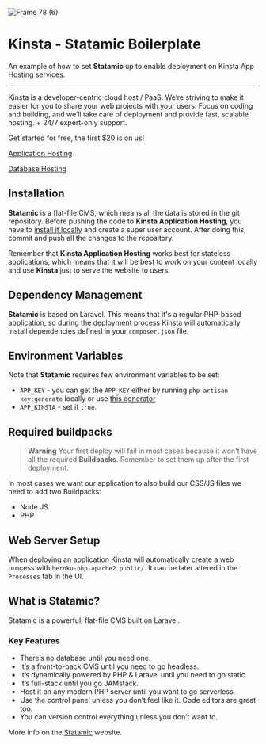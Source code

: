 ![Frame 78 (6)](https://user-images.githubusercontent.com/2342458/194182219-586adce1-9fa5-456f-bc8b-79624adfa21e.png)
# Kinsta - Statamic Boilerplate

An example of how to set **Statamic** up to enable deployment on Kinsta App Hosting services.

---
Kinsta is a developer-centric cloud host / PaaS. We’re striving to make it easier for you to share your web projects with your users. Focus on coding and building, and we’ll take care of deployment and provide fast, scalable hosting. + 24/7 expert-only support.

Get started for free, the first $20 is on us!

[Application Hosting](https://kinsta.com/application-hosting)

[Database Hosting](https://kinsta.com/database-hosting)

## Installation
**Statamic** is a flat-file CMS, which means all the data is stored in the git repository. Before pushing the code to **Kinsta Application Hosting**, you have to [install it locally](https://statamic.dev/installing) and create a super user account. After doing this, commit and push all the changes to the repository.

Remember that **Kinsta Application Hosting** works best for stateless applications, which means that it will be best to work on your content locally and use **Kinsta** just to serve the website to users.

## Dependency Management
**Statamic** is based on Laravel. This means that it's a regular PHP-based application, so during the deployment process Kinsta will automatically install dependencies defined in your `composer.json` file.

## Environment Variables
Note that **Statamic** requires few environment variables to be set:
- `APP_KEY` - you can get the `APP_KEY` either by running `php artisan key:generate` locally or use [this generator](https://generate-random.org/laravel-key-generator)
- `APP_KINSTA` - set it `true`.

## Required buildpacks
> **Warning**
> Your first deploy will fail in most cases because it won't have all the required **Buildbacks**. Remember to set them up after the first deployment.

In most cases we want our application to also build our CSS/JS files we need to add two Buildpacks:
- Node JS
- PHP

## Web Server Setup
When deploying an application Kinsta will automatically create a web process with `heroku-php-apache2 public/`. It can be later altered in the `Processes` tab in the UI.

## What is Statamic?
Statamic is a powerful, flat-file CMS built on Laravel.

### Key Features
- There’s no database until you need one.
- It’s a front-to-back CMS until you need to go headless.
- It’s dynamically powered by PHP & Laravel until you need to go static.
- It’s full-stack until you go JAMstack.
- Host it on any modern PHP server until you want to go serverless.
- Use the control panel unless you don’t feel like it. Code editors are great too.
- You can version control everything unless you don’t want to.

More info on the [Statamic](https://statamic.com/) website.

